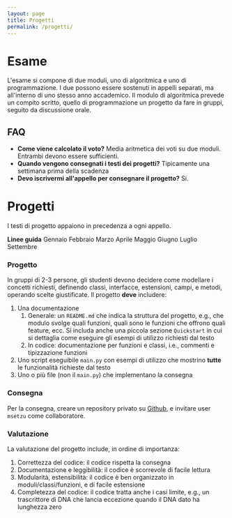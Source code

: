 ```yaml
---
layout: page
title: Progetti
permalink: /progetti/
---
```


<script>
	$(document).ready(function(){ $(".menu .item").tab(); });
</script>

# Esame

L'esame si compone di due moduli, uno di algoritmica e uno di programmazione. I due possono essere sostenuti in appelli separati, ma all'interno di uno stesso anno accademico. Il modulo di algoritmica prevede un compito scritto, quello di programmazione un progetto da fare in gruppi, seguito da discussione orale.


## FAQ

- **Come viene calcolato il voto?** Media aritmetica dei voti su due moduli. Entrambi devono essere sufficienti.
- **Quando vengono consegnati i testi dei progetti?** Tipicamente una settimana prima della scadenza
- **Devo iscrivermi all'appello per consegnare il progetto?** Si.


# Progetti

I testi di progetto appaiono in precedenza a ogni appello. 

<div class="ui top attached tabular menu">
    <a class="item active" data-tab="linee"><b>Linee guida</b></a>
    <a class="item" data-tab="gennaio">Gennaio</a>
    <a class="item" data-tab="febbraio">Febbraio</a>
    <a class="item" data-tab="marzo">Marzo</a>
    <a class="item" data-tab="aprile">Aprile</a>
    <a class="item" data-tab="maggio">Maggio</a>
    <a class="item" data-tab="giugno">Giugno</a>
    <a class="item" data-tab="luglio">Luglio</a>
    <a class="item" data-tab="settembre">Settembre</a>
</div>
<!--  -->
<div class="ui bottom attached tab segment active" data-tab="linee" markdown="1">
    
### Progetto

In gruppi di 2-3 persone, gli studenti devono decidere come modellare i concetti richiesti, definendo classi, interfacce, estensioni, campi, e metodi, operando scelte giustificate. Il progetto **deve** includere:

1. Una documentazione
    1. Generale: un `README.md` che indica la struttura del progetto, e.g., che modulo svolge quali funzioni, quali sono le funzioni che offrono quali feature, ecc. Si includa anche una piccola sezione `Quickstart` in cui si dettaglia come eseguire gli esempi di utilizzo richiesti dal testo
    2. In codice: documentazione per funzioni e classi, i.e., commenti e tipizzazione funzioni
2. Uno script eseguibile `main.py` con esempi di utilizzo che mostrino **tutte** le funzionalità richieste dal testo
3. Uno o più file (non il `main.py`) che implementano la consegna

### Consegna

Per la consegna, creare un repository privato su [Github](https://github.com/), e invitare user `msetzu` come collaboratore.


### Valutazione

La valutazione del progetto include, in ordine di importanza:

1. Correttezza del codice: il codice rispetta la consegna
2. Documentazione e leggibilità: il codice è scorrevole di facile lettura
3. Modularità, estensibilità: il codice è ben organizzato in moduli/classi/funzioni, e di facile estensione
4. Completezza del codice: il codice tratta anche i casi limite, e.g., un trascrittore di DNA che lancia eccezione quando il DNA dato ha lunghezza zero


</div>
<!--  -->
<div class="ui bottom attached tab segment" data-tab="gennaio">
    <div class="ui placeholder">
        <div class="line"></div>
        <div class="line"></div>
        <div class="line"></div>
        <div class="line"></div>
        <div class="line"></div>
    </div>
</div>
<!--  -->
<div class="doi ui bottom attached tab segment" data-tab="febbraio">
    <div class="ui placeholder">
        <div class="line"></div>
        <div class="line"></div>
        <div class="line"></div>
        <div class="line"></div>
        <div class="line"></div>
    </div>
</div>
<!--  -->
<div class="doi ui bottom attached tab segment" data-tab="marzo">
    <div class="ui placeholder">
        <div class="line"></div>
        <div class="line"></div>
        <div class="line"></div>
        <div class="line"></div>
        <div class="line"></div>
    </div>
</div>
    
<!--  -->
<div class="doi ui bottom attached tab segment" data-tab="aprile">
    <div class="ui placeholder">
        <div class="line"></div>
        <div class="line"></div>
        <div class="line"></div>
        <div class="line"></div>
        <div class="line"></div>
    </div>
</div>
    
<!--  -->
<div class="doi ui bottom attached tab segment" data-tab="maggio">
    <div class="ui placeholder">
        <div class="line"></div>
        <div class="line"></div>
        <div class="line"></div>
        <div class="line"></div>
        <div class="line"></div>
    </div>
</div>
    
<!--  -->
<div class="doi ui bottom attached tab segment" data-tab="giugno">
    <div class="ui placeholder">
        <div class="line"></div>
        <div class="line"></div>
        <div class="line"></div>
        <div class="line"></div>
        <div class="line"></div>
    </div>
</div>
    
<!--  -->
<div class="doi ui bottom attached tab segment" data-tab="luglio">
    <div class="ui placeholder">
        <div class="line"></div>
        <div class="line"></div>
        <div class="line"></div>
        <div class="line"></div>
        <div class="line"></div>
    </div>
</div>
    
<!--  -->
<div class="doi ui bottom attached tab segment" data-tab="settembre">
    <div class="ui placeholder">
        <div class="line"></div>
        <div class="line"></div>
        <div class="line"></div>
        <div class="line"></div>
        <div class="line"></div>
    </div>
</div>
    
